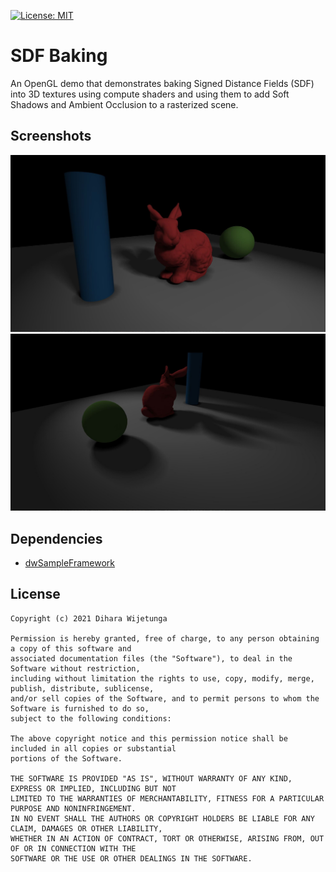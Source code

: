 [![License: MIT](https://img.shields.io/packagist/l/doctrine/orm.svg)](https://opensource.org/licenses/MIT)

# SDF Baking
An OpenGL demo that demonstrates baking Signed Distance Fields (SDF) into 3D textures using compute shaders and using them to add Soft Shadows and Ambient Occlusion to a rasterized scene.

## Screenshots

![SDFBaking](data/screenshot_1.jpg)
![SDFBaking](data/screenshot_2.jpg)

## Dependencies
* [dwSampleFramework](https://github.com/diharaw/dwSampleFramework) 

## License
```
Copyright (c) 2021 Dihara Wijetunga

Permission is hereby granted, free of charge, to any person obtaining a copy of this software and 
associated documentation files (the "Software"), to deal in the Software without restriction, 
including without limitation the rights to use, copy, modify, merge, publish, distribute, sublicense,
and/or sell copies of the Software, and to permit persons to whom the Software is furnished to do so, 
subject to the following conditions:

The above copyright notice and this permission notice shall be included in all copies or substantial
portions of the Software.

THE SOFTWARE IS PROVIDED "AS IS", WITHOUT WARRANTY OF ANY KIND, EXPRESS OR IMPLIED, INCLUDING BUT NOT 
LIMITED TO THE WARRANTIES OF MERCHANTABILITY, FITNESS FOR A PARTICULAR PURPOSE AND NONINFRINGEMENT. 
IN NO EVENT SHALL THE AUTHORS OR COPYRIGHT HOLDERS BE LIABLE FOR ANY CLAIM, DAMAGES OR OTHER LIABILITY,
WHETHER IN AN ACTION OF CONTRACT, TORT OR OTHERWISE, ARISING FROM, OUT OF OR IN CONNECTION WITH THE 
SOFTWARE OR THE USE OR OTHER DEALINGS IN THE SOFTWARE.
```
